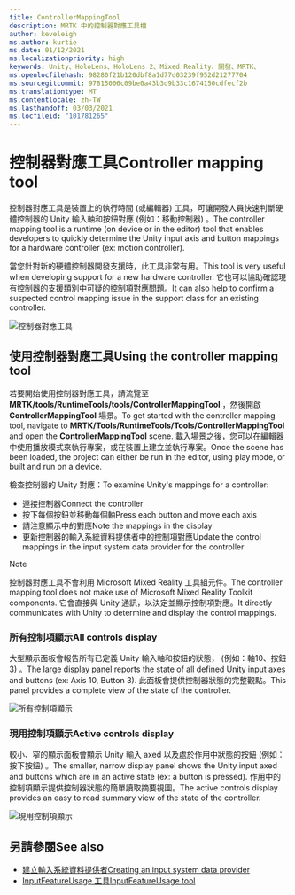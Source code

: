 ```yaml
---
title: ControllerMappingTool
description: MRTK 中的控制器對應工具檔
author: keveleigh
ms.author: kurtie
ms.date: 01/12/2021
ms.localizationpriority: high
keywords: Unity、HoloLens、HoloLens 2、Mixed Reality、開發、MRTK、
ms.openlocfilehash: 98280f21b120dbf8a1d77d03239f952d21277704
ms.sourcegitcommit: 97815006c09be0a43b3d9b33c1674150cdfecf2b
ms.translationtype: MT
ms.contentlocale: zh-TW
ms.lasthandoff: 03/03/2021
ms.locfileid: "101781265"
---
```

# <a name="controller-mapping-tool"></a><span data-ttu-id="18a03-104">控制器對應工具</span><span class="sxs-lookup"><span data-stu-id="18a03-104">Controller mapping tool</span></span>

<span data-ttu-id="18a03-105">控制器對應工具是裝置上的執行時間 (或編輯器) 工具，可讓開發人員快速判斷硬體控制器的 Unity 輸入軸和按鈕對應 (例如：移動控制器) 。</span><span class="sxs-lookup"><span data-stu-id="18a03-105">The controller mapping tool is a runtime (on device or in the editor) tool that enables developers to quickly determine the Unity input axis and button mappings for a hardware controller (ex: motion controller).</span></span>

<span data-ttu-id="18a03-106">當您針對新的硬體控制器開發支援時，此工具非常有用。</span><span class="sxs-lookup"><span data-stu-id="18a03-106">This tool is very useful when developing support for a new hardware controller.</span></span> <span data-ttu-id="18a03-107">它也可以協助確認現有控制器的支援類別中可疑的控制項對應問題。</span><span class="sxs-lookup"><span data-stu-id="18a03-107">It can also help to confirm a suspected control mapping issue in the support class for an existing controller.</span></span>

![控制器對應工具](../Images/ControllerMappingTool/ControllerMappingTool.png)

## <a name="using-the-controller-mapping-tool"></a><span data-ttu-id="18a03-109">使用控制器對應工具</span><span class="sxs-lookup"><span data-stu-id="18a03-109">Using the controller mapping tool</span></span>

<span data-ttu-id="18a03-110">若要開始使用控制器對應工具，請流覽至 **MRTK/tools/RuntimeTools/tools/ControllerMappingTool** ，然後開啟 **ControllerMappingTool** 場景。</span><span class="sxs-lookup"><span data-stu-id="18a03-110">To get started with the controller mapping tool, navigate to **MRTK/Tools/RuntimeTools/Tools/ControllerMappingTool** and open the **ControllerMappingTool** scene.</span></span> <span data-ttu-id="18a03-111">載入場景之後，您可以在編輯器中使用播放模式來執行專案，或在裝置上建立並執行專案。</span><span class="sxs-lookup"><span data-stu-id="18a03-111">Once the scene has been loaded, the project can either be run in the editor, using play mode, or built and run on a device.</span></span>

<span data-ttu-id="18a03-112">檢查控制器的 Unity 對應：</span><span class="sxs-lookup"><span data-stu-id="18a03-112">To examine Unity's mappings for a controller:</span></span>

- <span data-ttu-id="18a03-113">連接控制器</span><span class="sxs-lookup"><span data-stu-id="18a03-113">Connect the controller</span></span>
- <span data-ttu-id="18a03-114">按下每個按鈕並移動每個軸</span><span class="sxs-lookup"><span data-stu-id="18a03-114">Press each button and move each axis</span></span>
- <span data-ttu-id="18a03-115">請注意顯示中的對應</span><span class="sxs-lookup"><span data-stu-id="18a03-115">Note the mappings in the display</span></span>
- <span data-ttu-id="18a03-116">更新控制器的輸入系統資料提供者中的控制項對應</span><span class="sxs-lookup"><span data-stu-id="18a03-116">Update the control mappings in the input system data provider for the controller</span></span>

> [!NOTE]
> <span data-ttu-id="18a03-117">控制器對應工具不會利用 Microsoft Mixed Reality 工具組元件。</span><span class="sxs-lookup"><span data-stu-id="18a03-117">The controller mapping tool does not make use of Microsoft Mixed Reality Toolkit components.</span></span> <span data-ttu-id="18a03-118">它會直接與 Unity 通訊，以決定並顯示控制項對應。</span><span class="sxs-lookup"><span data-stu-id="18a03-118">It directly communicates with Unity to determine and display the control mappings.</span></span>

### <a name="all-controls-display"></a><span data-ttu-id="18a03-119">所有控制項顯示</span><span class="sxs-lookup"><span data-stu-id="18a03-119">All controls display</span></span>

<span data-ttu-id="18a03-120">大型顯示面板會報告所有已定義 Unity 輸入軸和按鈕的狀態， (例如：軸10、按鈕 3) 。</span><span class="sxs-lookup"><span data-stu-id="18a03-120">The large display panel reports the state of all defined Unity input axes and buttons (ex: Axis 10, Button 3).</span></span> <span data-ttu-id="18a03-121">此面板會提供控制器狀態的完整觀點。</span><span class="sxs-lookup"><span data-stu-id="18a03-121">This panel provides a complete view of the state of the controller.</span></span>

![所有控制項顯示](../Images/ControllerMappingTool/AllControls.png)

### <a name="active-controls-display"></a><span data-ttu-id="18a03-123">現用控制項顯示</span><span class="sxs-lookup"><span data-stu-id="18a03-123">Active controls display</span></span>

<span data-ttu-id="18a03-124">較小、窄的顯示面板會顯示 Unity 輸入 axed 以及處於作用中狀態的按鈕 (例如：按下按鈕) 。</span><span class="sxs-lookup"><span data-stu-id="18a03-124">The smaller, narrow display panel shows the Unity input axed and buttons which are in an active state (ex: a button is pressed).</span></span> <span data-ttu-id="18a03-125">作用中的控制項顯示提供控制器狀態的簡單讀取摘要視圖。</span><span class="sxs-lookup"><span data-stu-id="18a03-125">The active controls display provides an easy to read summary view of the state of the controller.</span></span>

![現用控制項顯示](../Images/ControllerMappingTool/ActiveControls.png)

## <a name="see-also"></a><span data-ttu-id="18a03-127">另請參閱</span><span class="sxs-lookup"><span data-stu-id="18a03-127">See also</span></span>

- [<span data-ttu-id="18a03-128">建立輸入系統資料提供者</span><span class="sxs-lookup"><span data-stu-id="18a03-128">Creating an input system data provider</span></span>](../Input/CreateDataProvider.md)
- [<span data-ttu-id="18a03-129">InputFeatureUsage 工具</span><span class="sxs-lookup"><span data-stu-id="18a03-129">InputFeatureUsage tool</span></span>](./InputFeatureUsageTool.md)

